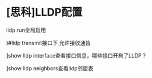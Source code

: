# \[思科]LLDP配置

lldp run全局启用   &#x20;

)#lldp transmit接口下 允许接收通告

]show lldp interface查看接口信息，哪些接口开启了LLDP？

]show lldp neighbors查看lldp邻居表

